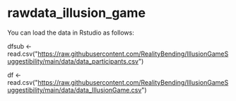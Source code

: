 # rawdata_illusion_game
You can load the data in Rstudio as follows:

dfsub <- read.csv("https://raw.githubusercontent.com/RealityBending/IllusionGameSuggestibility/main/data/data_participants.csv")

df <- read.csv("https://raw.githubusercontent.com/RealityBending/IllusionGameSuggestibility/main/data/data_IllusionGame.csv")
